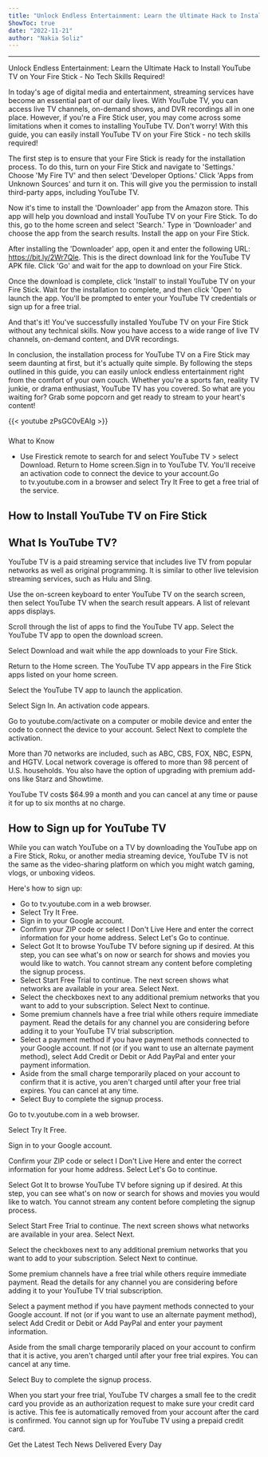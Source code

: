 ```yaml
---
title: "Unlock Endless Entertainment: Learn the Ultimate Hack to Install YouTube TV on Your Fire Stick - No Tech Skills Required!"
ShowToc: true 
date: "2022-11-21"
author: "Nakia Soliz"
---
```

*****
Unlock Endless Entertainment: Learn the Ultimate Hack to Install YouTube TV on Your Fire Stick - No Tech Skills Required!

In today's age of digital media and entertainment, streaming services have become an essential part of our daily lives. With YouTube TV, you can access live TV channels, on-demand shows, and DVR recordings all in one place. However, if you're a Fire Stick user, you may come across some limitations when it comes to installing YouTube TV. Don't worry! With this guide, you can easily install YouTube TV on your Fire Stick - no tech skills required!

The first step is to ensure that your Fire Stick is ready for the installation process. To do this, turn on your Fire Stick and navigate to 'Settings.' Choose 'My Fire TV' and then select 'Developer Options.' Click 'Apps from Unknown Sources' and turn it on. This will give you the permission to install third-party apps, including YouTube TV.

Now it's time to install the 'Downloader' app from the Amazon store. This app will help you download and install YouTube TV on your Fire Stick. To do this, go to the home screen and select 'Search.' Type in 'Downloader' and choose the app from the search results. Install the app on your Fire Stick.

After installing the 'Downloader' app, open it and enter the following URL: https://bit.ly/2Wr7Qle. This is the direct download link for the YouTube TV APK file. Click 'Go' and wait for the app to download on your Fire Stick.

Once the download is complete, click 'Install' to install YouTube TV on your Fire Stick. Wait for the installation to complete, and then click 'Open' to launch the app. You'll be prompted to enter your YouTube TV credentials or sign up for a free trial.

And that's it! You've successfully installed YouTube TV on your Fire Stick without any technical skills. Now you have access to a wide range of live TV channels, on-demand content, and DVR recordings.

In conclusion, the installation process for YouTube TV on a Fire Stick may seem daunting at first, but it's actually quite simple. By following the steps outlined in this guide, you can easily unlock endless entertainment right from the comfort of your own couch. Whether you're a sports fan, reality TV junkie, or drama enthusiast, YouTube TV has you covered. So what are you waiting for? Grab some popcorn and get ready to stream to your heart's content!

{{< youtube zPsGC0vEAlg >}} 



### 
What to Know
 
- Use Firestick remote to search for and select YouTube TV > select Download. Return to Home screen.Sign in to YouTube TV. You'll receive an activation code to connect the device to your account.Go to tv.youtube.com in a browser and select Try It Free to get a free trial of the service.

 
##   How to Install YouTube TV on Fire Stick  
 
##   What Is YouTube TV?  
 

YouTube TV is a paid streaming service that includes live TV from popular networks as well as original programming. It is similar to other live television streaming services, such as Hulu and Sling.

 

Use the on-screen keyboard to enter YouTube TV on the search screen, then select YouTube TV when the search result appears. A list of relevant apps displays.

 

Scroll through the list of apps to find the YouTube TV app. Select the YouTube TV app to open the download screen.

 

Select Download and wait while the app downloads to your Fire Stick.

 

Return to the Home screen. The YouTube TV app appears in the Fire Stick apps listed on your home screen.

 

Select the YouTube TV app to launch the application.

 

Select Sign In. An activation code appears.

 

Go to youtube.com/activate on a computer or mobile device and enter the code to connect the device to your account. Select Next to complete the activation.

 

More than 70 networks are included, such as ABC, CBS, FOX, NBC, ESPN, and HGTV. Local network coverage is offered to more than 98 percent of U.S. households. You also have the option of upgrading with premium add-ons like Starz and Showtime.

 

YouTube TV costs $64.99 a month and you can cancel at any time or pause it for up to six months at no charge.

 
##   How to Sign up for YouTube TV  
 
While you can watch YouTube on a TV by downloading the YouTube app on a Fire Stick, Roku, or another media streaming device, YouTube TV is not the same as the video-sharing platform on which you might watch gaming, vlogs, or unboxing videos.
 

 

Here's how to sign up:

 
- Go to tv.youtube.com in a web browser.
 - Select Try It Free.
 - Sign in to your Google account.
 - Confirm your ZIP code or select I Don't Live Here and enter the correct information for your home address. Select Let's Go to continue.
 - Select Got It to browse YouTube TV before signing up if desired. At this step, you can see what's on now or search for shows and movies you would like to watch. You cannot stream any content before completing the signup process.
 - Select Start Free Trial to continue. The next screen shows what networks are available in your area. Select Next.
 - Select the checkboxes next to any additional premium networks that you want to add to your subscription. Select Next to continue.
 - Some premium channels have a free trial while others require immediate payment. Read the details for any channel you are considering before adding it to your YouTube TV trial subscription.
 - Select a payment method if you have payment methods connected to your Google account. If not (or if you want to use an alternate payment method), select Add Credit or Debit or Add PayPal and enter your payment information.
 - Aside from the small charge temporarily placed on your account to confirm that it is active, you aren't charged until after your free trial expires. You can cancel at any time.
 - Select Buy to complete the signup process.

 

Go to tv.youtube.com in a web browser.

 

Select Try It Free.

 

Sign in to your Google account.

 

Confirm your ZIP code or select I Don't Live Here and enter the correct information for your home address. Select Let's Go to continue.

 

Select Got It to browse YouTube TV before signing up if desired. At this step, you can see what's on now or search for shows and movies you would like to watch. You cannot stream any content before completing the signup process.

 

Select Start Free Trial to continue. The next screen shows what networks are available in your area. Select Next.

 

Select the checkboxes next to any additional premium networks that you want to add to your subscription. Select Next to continue.

 
Some premium channels have a free trial while others require immediate payment. Read the details for any channel you are considering before adding it to your YouTube TV trial subscription.
 

Select a payment method if you have payment methods connected to your Google account. If not (or if you want to use an alternate payment method), select Add Credit or Debit or Add PayPal and enter your payment information.

 
Aside from the small charge temporarily placed on your account to confirm that it is active, you aren't charged until after your free trial expires. You can cancel at any time.
 

Select Buy to complete the signup process.

 
When you start your free trial, YouTube TV charges a small fee to the credit card you provide as an authorization request to make sure your credit card is active. This fee is automatically removed from your account after the card is confirmed. You cannot sign up for YouTube TV using a prepaid credit card.
 

Get the Latest Tech News Delivered Every Day




